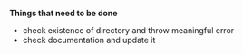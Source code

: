 **Things that need to be done**
- check existence of directory and throw meaningful error
- check documentation and update it
